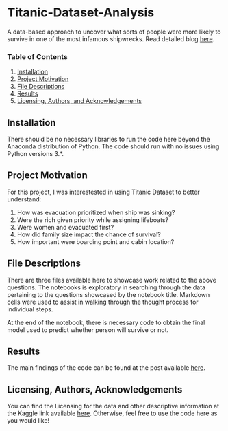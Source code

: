 # Titanic-Dataset-Analysis
A data-based approach to uncover what sorts of people were more likely to survive in one of the most infamous shipwrecks.
Read detailed blog [here](https://medium.com/@garvitkataria/would-you-have-survived-on-sinking-titanic-e534d4acef33).

### Table of Contents

1. [Installation](#installation)
2. [Project Motivation](#motivation)
3. [File Descriptions](#files)
4. [Results](#results)
5. [Licensing, Authors, and Acknowledgements](#licensing)

## Installation <a name="installation"></a>

There should be no necessary libraries to run the code here beyond the Anaconda distribution of Python.  The code should run with no issues using Python versions 3.*.

## Project Motivation<a name="motivation"></a>

For this project, I was interestested in using Titanic Dataset to better understand:

1. How was evacuation prioritized when ship was sinking?
2. Were the rich given priority while assigning lifeboats?
3. Were women and evacuated first?
4. How did family size impact the chance of survival?
5. How important were boarding point and cabin location?

## File Descriptions <a name="files"></a>

There are three files available here to showcase work related to the above questions. The notebooks is exploratory in searching through the data pertaining to the questions showcased by the notebook title.  Markdown cells were used to assist in walking through the thought process for individual steps.  

At the end of the notebook, there is necessary code to obtain the final model used to predict whether person will survive or not.

## Results<a name="results"></a>

The main findings of the code can be found at the post available [here](https://medium.com/@garvitkataria/would-you-have-survived-on-sinking-titanic-e534d4acef33).

## Licensing, Authors, Acknowledgements<a name="licensing"></a>

You can find the Licensing for the data and other descriptive information at the Kaggle link available [here](https://www.kaggle.com/c/titanic).  Otherwise, feel free to use the code here as you would like! 

